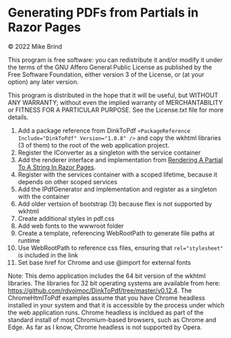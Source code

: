 ﻿# Generating PDFs from Partials in Razor Pages

© 2022 Mike Brind 

This program is free software: you can redistribute it and/or modify
it under the terms of the GNU Affero General Public License as published by
the Free Software Foundation, either version 3 of the License, or
(at your option) any later version.

This program is distributed in the hope that it will be useful,
but WITHOUT ANY WARRANTY; without even the implied warranty of
MERCHANTABILITY or FITNESS FOR A PARTICULAR PURPOSE.  See the
License.txt file for more details.

1. Add a package reference from DinkToPdf `<PackageReference Include="DinkToPdf" Version="1.0.8" />` and copy the wkhtml libraries (3 of them) to the root of the web application project.
2. Register the IConverter as a singleton with the service container
3. Add the renderer interface and implementation from [Rendering A Partial To A String In Razor Pages](https://www.mikesdotnetting.com/article/332/rendering-a-partial-to-a-string-in-razor-pages).
4. Register with the services container with a scoped lifetime, because it depends on other scoped services
5. Add the IPdfGenerator and implementation and register as a singleton with the container
6. Add older vertsion of bootstrap (3) because flex is not supported by wkhtml
7. Create additional styles in pdf.css
8. Add web fonts to the wwwroot folder
9. Create a template, referencing WebRootPath to generate file paths at runtime
10. Use WebRootPath to reference css files, ensuring that  `rel="stylesheet"` is included in the link
11. Set base href for Chrome and use @import for external fonts



 Note: This demo application includes the 64 bit version of the wkhtml libraries. The libraries for 32 bit operating systems are available from here: https://github.com/rdvojmoc/DinkToPdf/tree/master/v0.12.4. The ChromeHtmlToPdf examples assume that you have Chrome headless installed in your system and that it is accessible by the process under which the web application runs. Chrome headless is incldued as part of the standard install of most Chromium-based browsers, such as Chrome and Edge. As far as I know, Chrome headless is not supported by Opera.